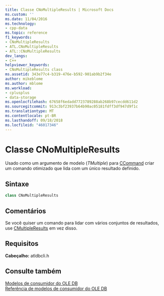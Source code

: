 ```yaml
---
title: Classe CNoMultipleResults | Microsoft Docs
ms.custom: ''
ms.date: 11/04/2016
ms.technology:
- cpp-data
ms.topic: reference
f1_keywords:
- CNoMultipleResults
- ATL.CNoMultipleResults
- ATL::CNoMultipleResults
dev_langs:
- C++
helpviewer_keywords:
- CNoMultipleResults class
ms.assetid: 343e77c4-b319-476e-b592-901ab9b2f34e
author: mikeblome
ms.author: mblome
ms.workload:
- cplusplus
- data-storage
ms.openlocfilehash: 67658f6edadd7723789288ab268b97cecdd611d2
ms.sourcegitcommit: 913c3bf23937b64b90ac05181fdff3df947d9f1c
ms.translationtype: MT
ms.contentlocale: pt-BR
ms.lasthandoff: 09/18/2018
ms.locfileid: "46017346"
---
```

# <a name="cnomultipleresults-class"></a>Classe CNoMultipleResults

Usado como um argumento de modelo (*TMultiple*) para [CCommand](../../data/oledb/ccommand-class.md) criar um comando otimizado que lida com um único resultado definido.  
  
## <a name="syntax"></a>Sintaxe

```cpp
class CNoMultipleResults  
```  
  
## <a name="remarks"></a>Comentários  

Se você quiser um comando para lidar com vários conjuntos de resultados, use [CMultipleResults](../../data/oledb/cmultipleresults-class.md) em vez disso.  
  
## <a name="requirements"></a>Requisitos  

**Cabeçalho:** atldbcli.h  
  
## <a name="see-also"></a>Consulte também  

[Modelos de consumidor do OLE DB](../../data/oledb/ole-db-consumer-templates-cpp.md)<br/>
[Referência de modelos de consumidor do OLE DB](../../data/oledb/ole-db-consumer-templates-reference.md)
